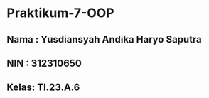 # Praktikum-7-OOP

## Nama : Yusdiansyah Andika Haryo Saputra 
## NIN  : 312310650
## Kelas: TI.23.A.6

